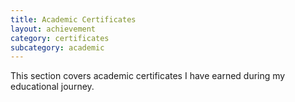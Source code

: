 ```yaml
---
title: Academic Certificates
layout: achievement
category: certificates
subcategory: academic
---
```


This section covers academic certificates I have earned during my educational journey.
